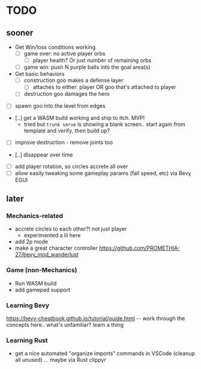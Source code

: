 # TODO

## sooner

- Get Win/loss conditions working
  - [ ] game over: no active player orbs
    - [ ] player health? Or just number of remaining orbs
  - [ ] game win: push N purple balls into the goal area(s)
- Get basic behaviors
  - [ ] construction goo makes a defense layer
    - [ ] attaches to either: player OR goo that's attached to player
  - [ ] destruction goo damages the hero
- [ ] spawn goo into the level from edges
- [..] get a WASM build working and ship to itch. MVP!
  - tried but `trunk serve` is showing a blank screen.. start again from template and verify, then build up?
- [ ] improve destruction - remove joints too
- [..] disappear over time
- [ ] add player rotation, so circles accrete all over
- [ ] allow easily tweaking some gameplay params (fall speed, etc) via Bevy EGUI

## later

### Mechanics-related

- accrete circles to each other?! not just player
  - experimented a lil here
- add 2p mode
- make a great character controller https://github.com/PROMETHIA-27/bevy_mod_wanderlust

### Game (non-Mechanics)

- Run WASM build
- add gamepad support

### Learning Bevy

https://bevy-cheatbook.github.io/tutorial/guide.html -- work through the concepts here.. what's unfamiliar? learn a thing

### Learning Rust

- get a nice automated "organize imports" commands in VSCode (cleanup all unused) ... maybe via Rust clippyr
